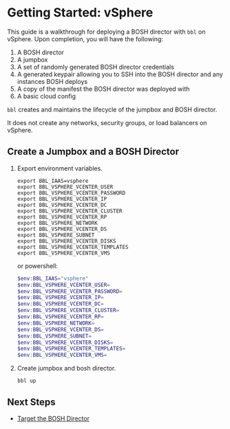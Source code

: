 # Getting Started: vSphere

This guide is a walkthrough for deploying a BOSH director with `bbl`
on vSphere. Upon completion, you will have the following:

1. A BOSH director
1. A jumpbox
1. A set of randomly generated BOSH director credentials
1. A generated keypair allowing you to SSH into the BOSH director and
any instances BOSH deploys
1. A copy of the manifest the BOSH director was deployed with
1. A basic cloud config

`bbl` creates and maintains the lifecycle of the jumpbox and BOSH director.

It does not create any networks, security groups, or load balancers on vSphere.

## Create a Jumpbox and a BOSH Director

1. Export environment variables.
    ```
    export BBL_IAAS=vsphere
    export BBL_VSPHERE_VCENTER_USER
    export BBL_VSPHERE_VCENTER_PASSWORD
    export BBL_VSPHERE_VCENTER_IP
    export BBL_VSPHERE_VCENTER_DC
    export BBL_VSPHERE_VCENTER_CLUSTER
    export BBL_VSPHERE_VCENTER_RP
    export BBL_VSPHERE_NETWORK
    export BBL_VSPHERE_VCENTER_DS
    export BBL_VSPHERE_SUBNET
    export BBL_VSPHERE_VCENTER_DISKS
    export BBL_VSPHERE_VCENTER_TEMPLATES
    export BBL_VSPHERE_VCENTER_VMS
    ```

    or powershell:

    ```powershell
    $env:BBL_IAAS="vsphere"
    $env:BBL_VSPHERE_VCENTER_USER=
    $env:BBL_VSPHERE_VCENTER_PASSWORD=
    $env:BBL_VSPHERE_VCENTER_IP=
    $env:BBL_VSPHERE_VCENTER_DC=
    $env:BBL_VSPHERE_VCENTER_CLUSTER=
    $env:BBL_VSPHERE_VCENTER_RP=
    $env:BBL_VSPHERE_NETWORK=
    $env:BBL_VSPHERE_VCENTER_DS=
    $env:BBL_VSPHERE_SUBNET=
    $env:BBL_VSPHERE_VCENTER_DISKS=
    $env:BBL_VSPHERE_VCENTER_TEMPLATES=
    $env:BBL_VSPHERE_VCENTER_VMS=
    ```

1. Create jumpbox and bosh director.
    ```
    bbl up
    ```

## Next Steps

* [Target the BOSH Director](howto-target-bosh-director.md)